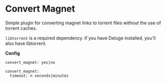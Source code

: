 # Convert Magnet

Simple plugin for converting magnet links to torrent files without the use of torrent caches.

`libtorrent` is a required dependency. If you have Deluge installed, you'll also have libtorrent.

**Config**
```text
convert_magnet: yes|no
```
```text
convert_magnet:
  timeout: n seconds|minutes
```